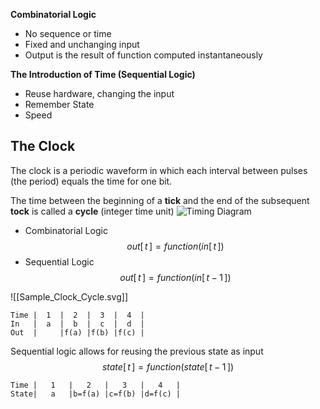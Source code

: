 **Combinatorial Logic**
- No sequence or time
- Fixed and unchanging input
- Output is the result of function computed instantaneously

**The Introduction of Time (Sequential Logic)**
- Reuse hardware, changing the input
- Remember State
- Speed

## The Clock
The clock is a periodic waveform in which each interval between pulses (the period) equals the time for one bit.

The time between the beginning of a **tick** and the end of the subsequent **tock** is called a **cycle** (integer time unit)
![Timing Diagram](https://s2.loli.net/2022/09/18/GKH7cAVS8vkbJXj.png)

- Combinatorial Logic
$$out[\,t\,] = function (in[\,t\,])$$
- Sequential Logic
$$out[\,t\,] = function (in[\,t-1\,])$$

![[Sample_Clock_Cycle.svg]]
```
Time |  1  |  2  |  3  |  4  |
In   |  a  |  b  |  c  |  d  |
Out  |     |f(a) |f(b) |f(c) | 
```

Sequential logic allows for reusing the previous state as input
$$state[\,t\,] = function(state[\,t-1\,])$$
```
Time |   1   |   2   |   3   |   4   |
State|   a   |b=f(a) |c=f(b) |d=f(c) |
```